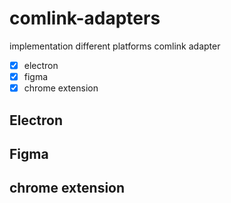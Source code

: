 # comlink-adapters

implementation different platforms comlink adapter

- [x] electron
- [x] figma
- [x] chrome extension

## Electron

## Figma

## chrome extension
